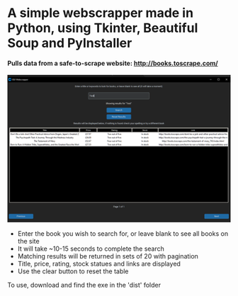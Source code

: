 # A simple webscrapper made in Python, using Tkinter, Beautiful Soup and PyInstaller

#### Pulls data from a safe-to-scrape website: http://books.toscrape.com/

![Preview Image](https://github.com/SaadMAmjad/Webscrapper/blob/master/preview.png?raw=true)

- Enter the book you wish to search for, or leave blank to see all books on the site
- It will take ~10-15 seconds to complete the search
- Matching results will be returned in sets of 20 with pagination
- Title, price, rating, stock statues and links are displayed
- Use the clear button to reset the table

To use, download and find the exe in the 'dist' folder
